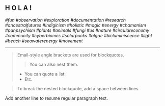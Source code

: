 ## H O L A !

*#fun*
*#observation #exploration #documentation #research*
*#ancestralfutures #indiginism #holistic #magic #energy #chamanism #panpsychism*
*#plants #animals #fungi #us #nature*
*#circulareconomy #community*
*#cyberbiomes #solarpunks*
*#algae #bioluminiscence #light #beach #seawaterenergy #movement*

***


> Email-style angle brackets are used for blockquotes.
>> You can also nest them.
>>
> * You can quote a list.
> * Etc.

> To break the nested blockquote, add a space between lines.

Add another line to resume regular paragraph text.
